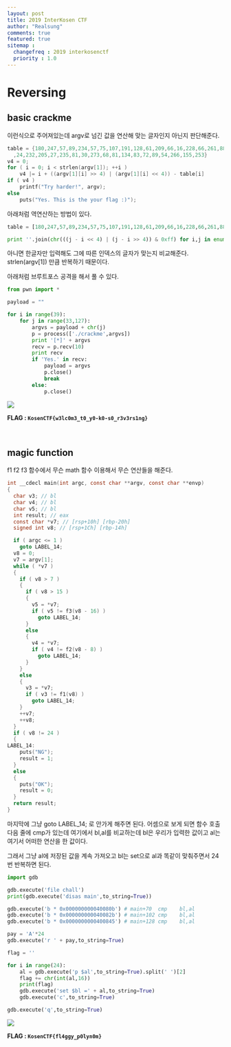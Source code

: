 ```yaml
---
layout: post
title: 2019 InterKosen CTF
author: "Realsung"
comments: true
featured: true
sitemap :
  changefreq : 2019 interkosenctf
  priority : 1.0
---
```


# Reversing

## basic crackme

이런식으로 주어져있는데 argv로 넘긴 값을 연산해 맞는 글자인지 아닌지 판단해준다.

```c
table = {180,247,57,89,234,57,75,107,191,128,61,209,66,16,228,66,261,88,21,264,171
  ,24,232,205,27,235,81,30,273,68,81,134,83,72,89,54,266,155,253}
v4 = 0;
for ( i = 0; i < strlen(argv[1]); ++i )
	v4 |= i + ((argv[1][i] >> 4) | (argv[1][i] << 4)) - table[i]
if ( v4 )
	printf("Try harder!", argv);
else
	puts("Yes. This is the your flag :)");
```

아래처럼 역연산하는 방법이 있다.

```python
table = [180,247,57,89,234,57,75,107,191,128,61,209,66,16,228,66,261,88,21,264,171,24,232,205,27,235,81,30,273,68,81,134,83,72,89,54,266,155,253]

print ''.join(chr(((j - i << 4) | (j - i >> 4)) & 0xff) for i,j in enumerate(table))
```

아니면 한글자만 입력해도 그에 따른 인덱스의 글자가 맞는지 비교해준다. strlen(argv[1]) 만큼 반복하기 때문이다.

아래처럼 브루트포스 공격을 해서 풀 수 있다. 

```python
from pwn import *

payload = ""

for i in range(39):
	for j in range(33,127):
		argvs = payload + chr(j)
		p = process(['./crackme',argvs])
		print '[*]' + argvs
		recv = p.recv(10)
		print recv
		if 'Yes.' in recv:
			payload = argvs
			p.close()
			break
		else:
			p.close()
```

![](https://user-images.githubusercontent.com/32904385/64486420-ee1f3d80-d267-11e9-9260-429e44edb318.png)

**FLAG : `KosenCTF{w3lc0m3_t0_y0-k0-s0_r3v3rs1ng}`**

<br />

## magic function

f1 f2 f3 함수에서 무슨 math 함수 이용해서 무슨 연산들을 해준다. 

```c
int __cdecl main(int argc, const char **argv, const char **envp)
{
  char v3; // bl
  char v4; // bl
  char v5; // bl
  int result; // eax
  const char *v7; // [rsp+10h] [rbp-20h]
  signed int v8; // [rsp+1Ch] [rbp-14h]

  if ( argc <= 1 )
    goto LABEL_14;
  v8 = 0;
  v7 = argv[1];
  while ( *v7 )
  {
    if ( v8 > 7 )
    {
      if ( v8 > 15 )
      {
        v5 = *v7;
        if ( v5 != f3(v8 - 16) )
          goto LABEL_14;
      }
      else
      {
        v4 = *v7;
        if ( v4 != f2(v8 - 8) )
          goto LABEL_14;
      }
    }
    else
    {
      v3 = *v7;
      if ( v3 != f1(v8) )
        goto LABEL_14;
    }
    ++v7;
    ++v8;
  }
  if ( v8 != 24 )
  {
LABEL_14:
    puts("NG");
    result = 1;
  }
  else
  {
    puts("OK");
    result = 0;
  }
  return result;
}
```

마지막에 그냥 goto LABEL_14; 로 안가게 해주면 된다. 어셈으로 보게 되면 함수 호출 다음 줄에 cmp가 있는데 여기에서 bl,al를 비교하는데 bl은 우리가 입력한 값이고 al는 여기서 어떠한 연산을 한 값이다. 

그래서 그냥 al에 저장된 값을 계속 가져오고 bl는 set으로 al과 똑같이 맞춰주면서 24번 반복하면 된다.

```python
import gdb

gdb.execute('file chall')
print(gdb.execute('disas main',to_string=True))

gdb.execute('b * 0x000000000040080b') # main+70  cmp    bl,al
gdb.execute('b * 0x000000000040082b') # main+102 cmp    bl,al
gdb.execute('b * 0x0000000000400845') # main+128 cmp    bl,al

pay = 'A'*24
gdb.execute('r ' + pay,to_string=True)

flag = ''

for i in range(24):
	al = gdb.execute('p $al',to_string=True).split(' ')[2]
	flag += chr(int(al,16))
	print(flag)
	gdb.execute('set $bl =' + al,to_string=True)
	gdb.execute('c',to_string=True)

gdb.execute('q',to_string=True)
```

![](https://user-images.githubusercontent.com/32904385/64585999-c0f09d80-d3d5-11e9-98fb-9267edf38d64.png)

**FLAG : `KosenCTF{fl4ggy_p0lyn0m}`**

<br />